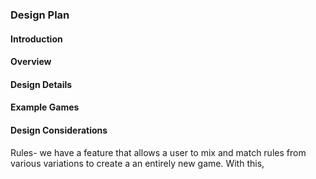 ### Design Plan

#### Introduction

#### Overview

#### Design Details

#### Example Games

#### Design Considerations
Rules- we have a feature that allows a user to mix and match rules from various variations to create a an
entirely new game. With this,  